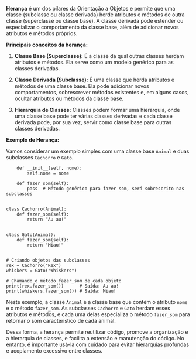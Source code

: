 **Herança** é um dos pilares da Orientação a Objetos e permite que uma classe (subclasse ou classe derivada) herde atributos e métodos de outra classe (superclasse ou classe base). A classe derivada pode estender ou especializar o comportamento da classe base, além de adicionar novos atributos e métodos próprios.

**Principais conceitos da herança:**

1. **Classe Base (Superclasse):** É a classe da qual outras classes herdam atributos e métodos. Ela serve como um modelo genérico para as classes derivadas.
    
2. **Classe Derivada (Subclasse):** É uma classe que herda atributos e métodos de uma classe base. Ela pode adicionar novos comportamentos, sobrescrever métodos existentes e, em alguns casos, ocultar atributos ou métodos da classe base.
    
3. **Hierarquia de Classes:** Classes podem formar uma hierarquia, onde uma classe base pode ter várias classes derivadas e cada classe derivada pode, por sua vez, servir como classe base para outras classes derivadas.
    

**Exemplo de Herança:**

Vamos considerar um exemplo simples com uma classe base `Animal` e duas subclasses `Cachorro` e `Gato`.

```class Animal:
    def __init__(self, nome):
        self.nome = nome

    def fazer_som(self):
        pass  # Método genérico para fazer som, será sobrescrito nas subclasses


class Cachorro(Animal):
    def fazer_som(self):
        return "Au au!"


class Gato(Animal):
    def fazer_som(self):
        return "Miau!"


# Criando objetos das subclasses
rex = Cachorro("Rex")
whiskers = Gato("Whiskers")

# Chamando o método fazer_som de cada objeto
print(rex.fazer_som())      # Saída: Au au!
print(whiskers.fazer_som()) # Saída: Miau!
```

Neste exemplo, a classe `Animal` é a classe base que contém o atributo `nome` e o método `fazer_som`. As subclasses `Cachorro` e `Gato` herdam esses atributos e métodos, e cada uma delas especializa o método `fazer_som` para retornar o som característico de cada animal.

Dessa forma, a herança permite reutilizar código, promove a organização e a hierarquia de classes, e facilita a extensão e manutenção do código. No entanto, é importante usá-la com cuidado para evitar hierarquias profundas e acoplamento excessivo entre classes.
